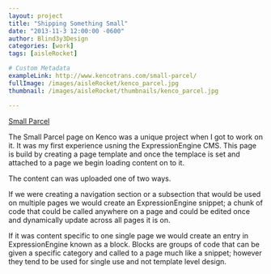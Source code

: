 ```yaml
---
layout: project
title: "Shipping Something Small"
date: "2013-11-3 12:00:00 -0600"
author: Blind3y3Design
categories: [work]
tags: [aisleRocket]

# Custom Metadata
exampleLink: http://www.kencotrans.com/small-parcel/
fullImage: /images/aisleRocket/kenco_parcel.jpg
thumbnail: /images/aisleRocket/thumbnails/kenco_parcel.jpg

---
```


[Small Parcel](http://www.kencotrans.com/small-parcel)

The Small Parcel page on Kenco was a unique project when I got to work on it. It was my first experience usning the ExpressionEngine CMS. This page is build by creating a page template and once the templace is set and attached to a page we begin loading content on to it.

<!--more-->

The content can was uploaded one of two ways.

If we were creating a navigation section or a subsection that would be used on multiple pages we would create an ExpressionEngine snippet; a chunk of code that could be called anywhere on a page and could be edited once and dynamically update across all pages it is on.

If it was content specific to one single page we would create an entry in ExpressionEngine known as a block. Blocks are groups of code that can be given a specific category and called to a page much like a snippet; however they tend to be used for single use and not template level design.